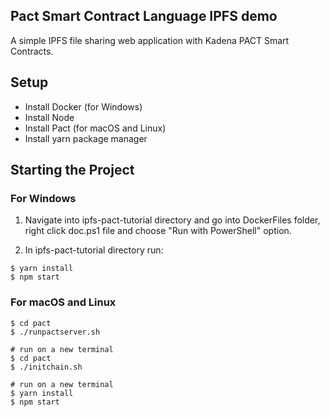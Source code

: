 ## Pact Smart Contract Language IPFS demo

A simple IPFS file sharing web application with Kadena PACT Smart Contracts.

## Setup

- Install Docker (for Windows)
- Install Node
- Install Pact (for macOS and Linux)
- Install yarn package manager

## Starting the Project

### For Windows
  1. Navigate into ipfs-pact-tutorial directory and go into DockerFiles folder,
right click doc.ps1 file and choose "Run with PowerShell" option.

  2. In ipfs-pact-tutorial directory run:

    $ yarn install
    $ npm start
    
### For macOS and Linux

    $ cd pact
    $ ./runpactserver.sh

    # run on a new terminal
    $ cd pact
    $ ./initchain.sh
    
    # run on a new terminal
    $ yarn install
    $ npm start
